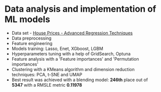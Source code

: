 # Data analysis and implementation of ML models
- Data set - [House Prices - Advanced Regression Techniques](https://www.kaggle.com/c/house-prices-advanced-regression-techniques/overview)
- Data preprocessing
- Feature engineering
- Models training: Lasso, Enet, XGboost, LGBM
- Hyperparameters tuning with a help of GridSearch, Optuna
- Feature analysis with a 'Feature importances' and 'Permutation importances'
- Clustering with a KMeans algorithm and dimension reduction techniques: PCA, t-SNE and UMAP
- Best result was achieved with a blending model: __246th__ place out of __5347__ with a RMSLE metric __0.11978__
